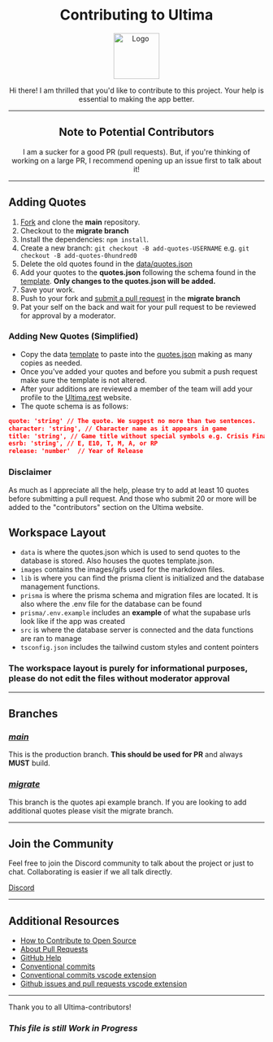 [fork]: https://github.com/kilgamesh/ultima-db/fork
[pr]: https://github.com/kilgamesh/ultima-db/pulls

<h1 align='center'>Contributing to Ultima</h1>

<p align="center">
	<img src="/public/images/cloud-idle.gif" alt="Logo" width="90" height="90">	
</p>

<p align="center">
	Hi there! I am thrilled that you'd like to contribute to this project. Your help is essential to making the app better.
</p>

---

<h2 align='center'>Note to Potential Contributors</h2>

<p align='center'>
	I am a sucker for a good PR (pull requests). But, if you're thinking of working on a large PR, I recommend opening up an issue first to talk about it! 
</p>  

---

## Adding Quotes

1. [Fork][fork] and clone the __main__ repository.
2. Checkout to the __migrate branch__
3. Install the dependencies: `npm install`.
4. Create a new branch: `git checkout -B add-quotes-USERNAME` e.g. `git checkout -B add-quotes-0hundred0`
5. Delete the old quotes found in the [data/quotes.json](data/quotes.json)
6. Add your quotes to the __quotes.json__ following the schema found in the [template](data/template.json). __Only changes to the quotes.json will be added.__
7. Save your work.
8. Push to your fork and [submit a pull request][pr] in the __migrate branch__
9. Pat your self on the back and wait for your pull request to be reviewed for approval by a moderator.  

### Adding New Quotes (Simplified)

- Copy the data [template](./data/template.json) to paste into the [quotes.json](./data/quotes.json) making as many copies as needed.
- Once you've added your quotes and before you submit a push request make sure the template is not altered.
- After your additions are reviewed a member of the team will add your profile to the [Ultima.rest](https://ultima.rest) website. 
- The quote schema is as follows:

```json
quote: 'string' // The quote. We suggest no more than two sentences.
character: 'string', // Character name as it appears in game
title: 'string', // Game title without special symbols e.g. Crisis Final Fantasy VII
esrb: 'string', // E, E10, T, M, A, or RP
release: 'number'  // Year of Release
```  

### Disclaimer

As much as I appreciate all the help, please try to add at least 10 quotes before submitting a pull request. And those who submit 20 or more will be added to the "contributors" section on the Ultima website.  

## Workspace Layout

- `data` is where the quotes.json which is used to send quotes to the database is stored. Also houses the quotes template.json.
- `images` contains the images/gifs used for the markdown files.
- `lib` is where you can find the prisma client is initialized and the database management functions.
- `prisma` is where the prisma schema and migration files are located. It is also where the .env file for the database can be found
- `prisma/.env.example` includes an __example__ of what the supabase urls look like if the app was created
- `src` is where the database server is connected and the data functions are ran to manage
- `tsconfig.json` includes the tailwind custom styles and content pointers

### The workspace layout is purely for informational purposes, please do not edit the files without moderator approval

---

## Branches

### [*main*](https://github.com/kilgamesh/ultima-db)

This is the production branch.
__This should be used for PR__ and always __MUST__ build.  

### [*migrate*](https://github.com/kilgamesh/ultima-db/tree/migrate)

This branch is the quotes api example branch. If you are looking to add additional quotes please visit the migrate branch.

---

## Join the Community

Feel free to join the Discord community to talk about the project or just to chat. Collaborating is easier if we all talk directly.

[Discord](https://discord.gg/3vJvZTP42x)

---

## Additional Resources

- [How to Contribute to Open Source](https://opensource.guide/how-to-contribute/)
- [About Pull Requests](https://help.github.com/articles/about-pull-requests/)
- [GitHub Help](https://help.github.com)
- [Conventional commits](https://www.conventionalcommits.org/en/v1.0.0/)
- [Conventional commits vscode extension](https://marketplace.visualstudio.com/items?itemName=vivaxy.vscode-conventional-commits)
- [Github issues and pull requests vscode extension](https://marketplace.visualstudio.com/items?itemName=GitHub.vscode-pull-request-github)

---

Thank you to all Ultima-contributors!

### *This file is still Work in Progress*
